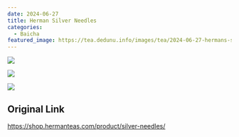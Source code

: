 ```yaml
---
date: 2024-06-27
title: Herman Silver Needles
categories:
  - Baicha
featured_image: https://tea.dedunu.info/images/tea/2024-06-27-hermans-silver-needles-1.jpeg
---
```


![](https://tea.dedunu.info/images/tea/2024-06-27-hermans-silver-needles-2.jpeg)

![](https://tea.dedunu.info/images/tea/2024-06-27-hermans-silver-needles-3.jpeg)

![](https://tea.dedunu.info/images/tea/2024-06-27-hermans-silver-needles-4.jpeg)

## Original Link

<https://shop.hermanteas.com/product/silver-needles/>
